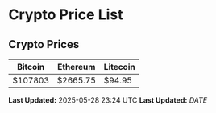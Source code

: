 # Crypto Price List

## Crypto Prices
| Bitcoin | Ethereum | Litecoin |
| ------- | -------- | -------- |
| $107803 | $2665.75 | $94.95 |
**Last Updated:** 2025-05-28 23:24 UTC
**Last Updated:** $DATE$
